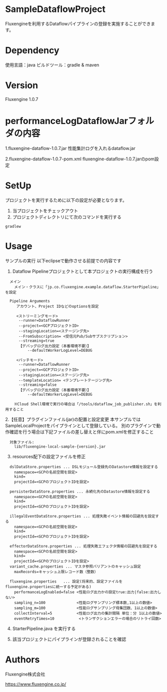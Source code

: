 # SampleDataflowProject
Fluxengineを利用するDataflowパイプラインの登録を実施することができます。

# Dependency
使用言語：java
ビルドツール：gradle & maven

# Version
Fluxengine 1.0.7

# performanceLogDataflowJarフォルダの内容

  1.fluxengine-dataflow-1.0.7.jar
  性能集計ログを入れるdataflow.jar

  2.fluxengine-dataflow-1.0.7-pom.xml
  fluxengine-dataflow-1.0.7.jarのpom設定

# SetUp
プロジェクトを実行するために以下の設定が必要となります。

1. 当プロジェクトをチェックアウト
2. プロジェクトディレクトリにて次のコマンドを実行する
```
gradlew
```

# Usage
サンプルの実行
  以下eclipseで動作させる前提での内容です

  1. Dataflow Pipelineプロジェクトとして本プロジェクトの実行構成を行う
  ```
    メイン
      メイン・クラスに「jp.co.fluxengine.example.dataflow.StarterPipeline」を設定

    Pipeline Arguments
       アカウント、Project IDなどのoptionsを設定

       <ストリーミングモード>
        --runner=DataflowRunner
        --project=<GCPプロジェクトID>
        --stagingLocation=<ステージング先>
        --FromSubscription= <受信元Pub/Subサブスクリプション>
        --streaming=true
        【デバッグログ出力設定（本番環境不要）】
            --defaultWorkerLogLevel=DEBUG

       <バッチモード>
        --runner=DataflowRunner
        --project=<GCPプロジェクトID>
        --stagingLocation=<ステージング先>
        --templateLocation= <テンプレートテージング先>
        --streaming=false
        【デバッグログ出力設定（本番環境不要）】
            --defaultWorkerLogLevel=DEBUG

      ※Cloud Shell環境で実行の場合は「/tools/dataflow_job_publisher.sh」を利用すること
  ```
  2.【任意】プラグインファイル(jar)の配置と設定変更
     本サンプルではSampleLocalProjectをパイプラインとして登録している。
     別のプラグインで動作確認を行う場合は下記ファイルの差し替えと伴にpom.xmlを修正すること
  ```
    対象ファイル:
      lib/fluxengine-local-sample-{version}.jar
  ```
  3. resources配下の設定ファイルを修正
  ```
    dslDataStore.properties ... DSLモジュール登録先のDatastore情報を設定する
      namespace=<GCPの名前空間を設定>
      kind=
      projectId=<GCPのプロジェクトIDを設定>

    persisterDataStore.properties ... 永続化先のDatastore情報を設定する
      namespace=<GCPの名前空間を設定>
      kind=
      projectId=<GCPのプロジェクトIDを設定>

    illegalEventDataStore.properties ... 処理失敗イベント情報の回避先を設定する
      namespace=<GCPの名前空間を設定>
      kind=
      projectId=<GCPのプロジェクトIDを設定>

    effectorDataStore.properties ... 処理失敗エフェクタ情報の回避先を設定する
      namespace=<GCPの名前空間を設定>
      kind=
      projectId=<GCPのプロジェクトIDを設定>
    variant_cache.properties ... マスタ参照バリアントのキャッシュ設定
      maxRecords=キャッシュ上限レコード数（整数）

    fluxengine.properties   ... 設定(将来的、設定ファイルをfluxengine.propertiesに統一する予定がある)
      performanceLogEnabled=false <性能ログ出力かの設定true:出力|false:出力しない>
      sampling_n=100              <性能ログサンプリング標本数,1以上の数値>
      sampling_m=100              <性能ログサンプリング母集団数、1以上の数値>
      collectInterval=5           <性能ログ出力の集計間隔 単位：分 1以上の数値>
      eventRetryTimes=10           <トランザクションエラーの場合のリトライ回数>
  ```
  4. StarterPipeline.java を実行する

  5. 該当プロジェクトにパイプラインが登録されることを確認

# Authors
Fluxengine株式会社

https://www.fluxengine.co.jp/
